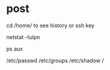 # post

cd /home/
to see history or ssh key

netstat -tulpn

ps aux

/etc/passwd
/etc/groups
/etc/shadow
/